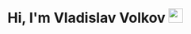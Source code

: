 # Hi, I'm Vladislav Volkov <img src="https://github.com/TheDudeThatCode/TheDudeThatCode/blob/master/Assets/Hi.gif" width="29px">

